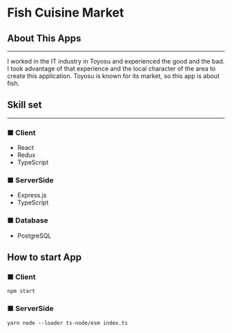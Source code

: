 # Fish Cuisine Market

## About This Apps
<hr/>
I worked in the IT industry in Toyosu and experienced the good and the bad. I took advantage of that experience and the local character of the area to create this application. Toyosu is known for its market, so this app is about fish.


## Skill set
<hr/>

### ■ Client
- React
- Redux
- TypeScript

### ■ ServerSide
- Express.js
- TypeScript

### ■ Database
- PostgreSQL


## How to start App
### ■ Client
```
npm start
```

### ■ ServerSide
```
yarn node --loader ts-node/esm index.ts
```
